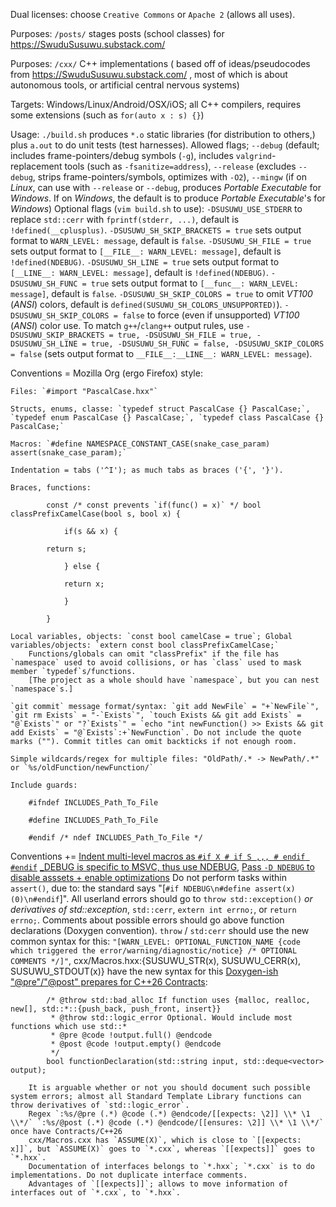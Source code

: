 Dual licenses: choose `Creative Commons` or `Apache 2` (allows all uses).

Purposes: `/posts/` stages posts (school classes) for https://SwuduSusuwu.substack.com/

Purposes: `/cxx/` C++ implementations ( based off of ideas/pseudocodes from https://SwuduSusuwu.substack.com/ , most of which is about autonomous tools, or artificial central nervous systems)

Targets: Windows/Linux/Android/OSX/iOS; all C++ compilers, requires some extensions (such as `for(auto x : s) {}`)

Usage: `./build.sh` produces `*.o` static libraries (for distribution to others,) plus `a.out` to do unit tests (test harnesses). Allowed flags; `--debug` (default; includes frame-pointers/debug symbols (`-g`), includes `valgrind`-replacement tools (such as `-fsanitize=address`), `--release` (excludes `--debug`, strips frame-pointers/symbols, optimizes with `-O2`), `--mingw` (if on _Linux_, can use with `--release` or `--debug`, produces _Portable Executable_ for _Windows_. If on _Windows_, the default is to produce _Portable Executable_'s for _Windows_)
    Optional flags (`vim build.sh` to use):
        `-DSUSUWU_USE_STDERR` to replace `std::cerr` with `fprintf(stderr, ...)`, default is `!defined(__cplusplus)`.
        `-DSUSUWU_SH_SKIP_BRACKETS = true` sets output format to `WARN_LEVEL: message`, default is `false`.
        `-DSUSUWU_SH_FILE = true` sets output format to `[__FILE__: WARN_LEVEL: message]`, default is `!defined(NDEBUG)`.
        `-DSUSUWU_SH_LINE = true` sets output format to `[__LINE__: WARN_LEVEL: message]`, default is `!defined(NDEBUG)`.
        `-DSUSUWU_SH_FUNC = true` sets output format to `[__func__: WARN_LEVEL: message]`, default is `false`.
        `-DSUSUWU_SH_SKIP_COLORS = true` to omit _VT100_ (_ANSI_) colors, default is `defined(SUSUWU_SH_COLORS_UNSUPPORTED)`).
        `-DSUSUWU_SH_SKIP_COLORS = false` to force (even if unsupported) _VT100_ (_ANSI_) color use.
        To match `g++`/`clang++` output rules, use `-DSUSUWU_SKIP_BRACKETS = true, -DSUSUWU_SH_FILE = true, -DSUSUWU_SH_LINE = true, -DSUSUWU_SH_FUNC = false, -DSUSUWU_SKIP_COLORS = false` (sets output format to `__FILE__:__LINE__: WARN_LEVEL: message`).

Conventions = Mozilla Org (ergo Firefox) style:

    Files: `#import "PascalCase.hxx"`

    Structs, enums, classe: `typedef struct PascalCase {} PascalCase;`, `typedef enum PascalCase {} PascalCase;`, `typedef class PascalCase {} PascalCase;`

    Macros: `#define NAMESPACE_CONSTANT_CASE(snake_case_param) assert(snake_case_param);`

    Indentation = tabs ('^I'); as much tabs as braces ('{', '}').

    Braces, functions:
```
        const /* const prevents `if(func() = x)` */ bool classPrefixCamelCase(bool s, bool x) {

            if(s && x) {

        return s;

            } else {

            return x;

            }

        }
```
    Local variables, objects: `const bool camelCase = true`; Global variables/objects: `extern const bool classPrefixCamelCase;`
        Functions/globals can omit "classPrefix" if the file has `namespace` used to avoid collisions, or has `class` used to mask member `typedef`s/functions.
        [The project as a whole should have `namespace`, but you can nest `namespace`s.]

    `git commit` message format/syntax: `git add NewFile` = "+`NewFile`", `git rm Exists` = "-`Exists`", `touch Exists && git add Exists` = "@`Exists`" or "?`Exists`" = `echo "int newFunction() >> Exists && git add Exists` = "@`Exists`:+`NewFunction`. Do not include the quote marks (""). Commit titles can omit backticks if not enough room.

    Simple wildcards/regex for multiple files: "OldPath/.* -> NewPath/.*" or `%s/oldFunction/newFunction/`

    Include guards:

        #ifndef INCLUDES_Path_To_File

        #define INCLUDES_Path_To_File

        #endif /* ndef INCLUDES_Path_To_File */

Conventions +=
    [Indent multi-level macros as `#if X # if S ,,, # endif #endif`](https://stackoverflow.com/questions/1854550/c-macro-define-indentation)
    [\_DEBUG is specific to MSVC, thus use NDEBUG](https://stackoverflow.com/questions/2290509/debug-vs-ndebug), [Pass `-D NDEBUG` to disable asssets + enable optimizations](https://stackoverflow.com/questions/2249282/c-c-portable-way-to-detect-debug-release)
    Do not perform tasks within `assert()`, due to: the standard says "[`#if NDEBUG\n#define assert(x) (0)\n#endif`]".
    All userland errors should go to `throw std::exception()` _or derivatives of std::exception_, `std::cerr`, `extern int errno;`, or `return errno;`. Comments about possible errors should go above function declarations (Doxygen convention).
        `throw` / `std:cerr` should use the new common syntax for this: `"[WARN_LEVEL: OPTIONAL_FUNCTION_NAME {code which triggered the error/warning/diagnostic/notice} /* OPTIONAL COMMENTS */]"`, 
        cxx/Macros.hxx:{SUSUWU_STR(x), SUSUWU_CERR(x), SUSUWU_STDOUT(x)} have the new syntax for this
    [Doxygen-ish "@pre"/"@post" prepares for C++26 Contracts](https://github.com/doxygen/doxygen/issues/6702): 
```
        /* @throw std::bad_alloc If function uses {malloc, realloc, new[], std::*::{push_back, push_front, insert}}
         * @throw std::logic_error Optional. Would include most functions which use std::*
         * @pre @code !output.full() @endcode
         * @post @code !output.empty() @endcode
         */
        bool functionDeclaration(std::string input, std::deque<vector> output);
```
        It is arguable whether or not you should document such possible system errors; almost all Standard Template Library functions can throw derivatives of `std::logic_error`.
        Regex `:%s/@pre (.*) @code (.*) @endcode/[[expects: \2]] \\* \1 \\*/` `:%s/@post (.*) @code (.*) @endcode/[[ensures: \2]] \\* \1 \\*/` once have Contracts/C++26
        cxx/Macros.cxx has `ASSUME(X)`, which is close to `[[expects: x]]`, but `ASSUME(X)` goes to `*.cxx`, whereas `[[expects]]` goes to `*.hxx`.
        Documentation of interfaces belongs to `*.hxx`; `*.cxx` is to do implementations. Do not duplicate interface comments.
        Advantages of `[[expects]]`; allows to move information of interfaces out of `*.cxx`, to `*.hxx`.

